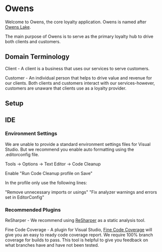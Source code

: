 # Owens

Welcome to Owens, the core loyalty application. Owens is named after [Owens Lake](https://en.wikipedia.org/wiki/Owens_Lake).

The main purpose of Owens is to serve as the primary loyalty hub to drive both clients and customers.

## Domain Terminology

Client - A client is a business that uses our services to serve customers.

Customer - An individual person that helps to drive value and revenue for our clients. Both clients and customers interact with our services-however, customers are unaware that clients use as a loyalty provider.

## Setup

## IDE

### Environment Settings

We are unable to provide a standard environment settings files for Visual Studio. But we recommend you enable auto formatting using the .editorconfig file.

Tools -> Options -> Text Editor -> Code Cleanup

Enable "Run Code Cleanup profile on Save"

In the profile only use the following lines:

"Remove unnecessary imports or usings"
"Fix analyzer warnings and errors set in EditorConfig"

### Recommended Plugins

ReSharper - We recommend using [ReSharper](https://www.jetbrains.com/resharper/) as a static analysis tool.

Fine Code Coverage - A plugin for Visual Studio, [Fine Code Coverage](https://marketplace.visualstudio.com/items?itemName=FortuneNgwenya.FineCodeCoverage2022) will give you an easy to ready code coverage report. We require 100% branch coverage for builds to pass. This tool is helpful to give you feedback on what branches have and have not been tested.
